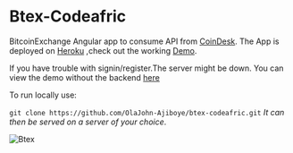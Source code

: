 # Btex-Codeafric

BitcoinExchange Angular app to consume API from [CoinDesk](https://www.coindesk.com/api/).
The App is deployed on [Heroku](https://john-btex.herokuapp.com/) ,check out the working [Demo](https://john-btex.herokuapp.com/).

If you have trouble with signin/register.The server might be down. You can view the demo without the backend  [here](https://johnbtcexchange.herokuapp.com/index.html#)


To run locally use:

```git clone https://github.com/OlaJohn-Ajiboye/btex-codeafric.git``` 
*It can then be served on a server of your choice*.

![Btex](IMG.gif "DEMO")



